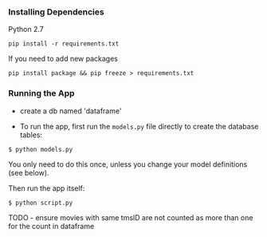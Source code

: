 ### Installing Dependencies

Python 2.7

```
pip install -r requirements.txt
```

If you need to add new packages
```
pip install package && pip freeze > requirements.txt
```

### Running the App

- create a db named 'dataframe'

- To run the app, first run the `models.py` file directly to create the database tables:

```
$ python models.py
```

You only need to do this once, unless you change your model definitions (see below).

Then run the app itself:

```
$ python script.py
```


TODO - ensure movies with same tmsID are not counted as more than one for the count in dataframe
